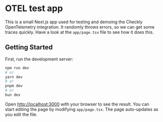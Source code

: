 # OTEL test app

This is a small Next.js app used for testing and demoing the Checkly OpenTelemetry integration.
It randomly throws errors, so we can get some traces quickly. Have a look at the `app/page.tsx` file to see how it does this.

## Getting Started

First, run the development server:

```bash
npm run dev
# or
yarn dev
# or
pnpm dev
# or
bun dev
```

Open [http://localhost:3000](http://localhost:3000) with your browser to see the result.
You can start editing the page by modifying `app/page.tsx`. The page auto-updates as you edit the file.
